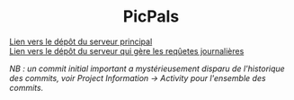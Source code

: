 <h1> <center> PicPals </center> </h1>

[Lien vers le dépôt du serveur principal](https://forge.univ-lyon1.fr/p2007617/picpalsserver)  
[Lien vers le dépôt du serveur qui gère les reqûetes journalières](https://forge.univ-lyon1.fr/p2007617/picpals_daily_requests)

*NB : un commit initial important a mystérieusement disparu de l'historique des commits, voir
Project Information ->  Activity pour l'ensemble des commits.*